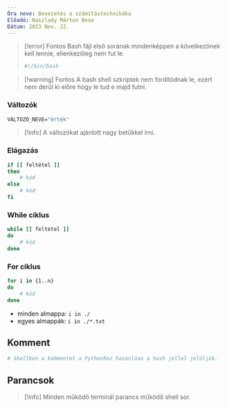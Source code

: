 ```yaml
---
Óra neve: Bevezetés a számítástechnikába
Előadó: Naszlady Márton Bese
Dátum: 2023 Nov. 22.
---
```

> [!error] Fontos
>Bash fájl első sorának mindenképpen a következőnek kell lennie, ellenkezőleg nem fut le.
>```sh
>#!/bin/bash
>```

> [!warning] Fontos
> A bash shell szkriptek nem fordítódnak le, ezért nem derül ki előre hogy le tud e majd futni.
### Változók
```sh
VÁLTOZÓ_NEVE="érték"
```

> [!info]
> A változókat ajánlott nagy betűkkel írni.
### Elágazás
```sh
if [[ feltétel ]]
then
	# kód
else
	# kód
fi
```
### While ciklus
```sh
while [[ feltétel ]]
do
	# kód
done
```
### For ciklus
```sh
for i in {1..n}
do
	# kód
done
```
- minden almappa: `i in ./`
- egyes almappák: `i in ./*.txt`
## Komment
```sh
# Shellben a kommentet a Pythonhoz hasonlóan a hash jellel jelöljük.
```
## Parancsok
> [!info]
> Minden működő terminál parancs működő shell sor.